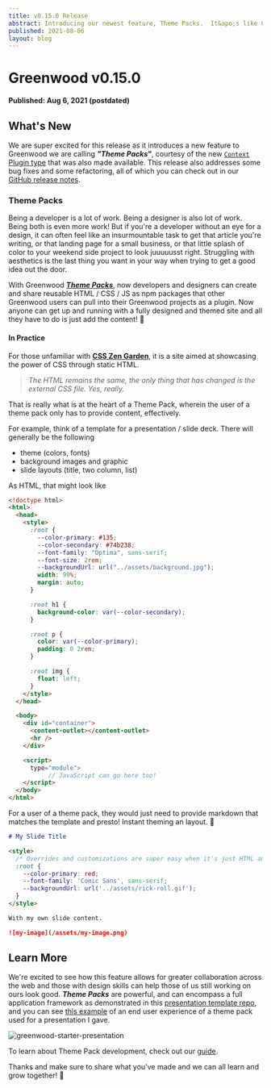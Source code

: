 ```yaml
---
title: v0.15.0 Release
abstract: Introducing our newest feature, Theme Packs.  It&apo;s like CSS Zen Garden but as a plugin.
published: 2021-08-06
layout: blog
---
```


# Greenwood v0.15.0

**Published: Aug 6, 2021 (postdated)**

## What's New

We are super excited for this release as it introduces a new feature to Greenwood we are calling **_"Theme Packs"_**, courtesy of the new [`Context` Plugin type](https://www.greenwoodjs.io/plugins/context/) that was also made available. This release also addresses some bug fixes and some refactoring, all of which you can check out in our [GitHub release notes](https://github.com/ProjectEvergreen/greenwood/releases/edit/v0.15.0).

### Theme Packs

Being a developer is a lot of work. Being a designer is also lot of work. Being both is even more work! But if you're a developer without an eye for a design, it can often feel like an insurmountable task to get that article you're writing, or that landing page for a small business, or that little splash of color to your weekend side project to look juuuuusst right. Struggling with aesthetics is the last thing you want in your way when trying to get a good idea out the door.

With Greenwood [_**Theme Packs**_](https://www.greenwoodjs.io/guides/theme-packs/), now developers and designers can create and share reusable HTML / CSS / JS as npm packages that other Greenwood users can pull into their Greenwood projects as a plugin. Now anyone can get up and running with a fully designed and themed site and all they have to do is just add the content! 🥳

#### In Practice

For those unfamiliar with [**CSS Zen Garden**](http://www.csszengarden.com/), it is a site aimed at showcasing the power of CSS through static HTML.

> _The HTML remains the same, the only thing that has changed is the external CSS file. Yes, really._

That is really what is at the heart of a Theme Pack, wherein the user of a theme pack only has to provide content, effectively.

For example, think of a template for a presentation / slide deck. There will generally be the following

- theme (colors, fonts)
- background images and graphic
- slide layouts (title, two column, list)

As HTML, that might look like

```html
<!doctype html>
<html>
  <head>
    <style>
      :root {
        --color-primary: #135;
        --color-secondary: #74b238;
        --font-family: "Optima", sans-serif;
        --font-size: 2rem;
        --backgroundUrl: url("../assets/background.jpg");
        width: 99%;
        margin: auto;
      }

      :root h1 {
        background-color: var(--color-secondary);
      }

      :root p {
        color: var(--color-primary);
        padding: 0 2rem;
      }

      :root img {
        float: left;
      }
    </style>
  </head>

  <body>
    <div id="container">
      <content-outlet></content-outlet>
      <hr />
    </div>

    <script>
      type="module">
           // JavaScript can go here too!
    </script>
  </body>
</html>
```

For a user of a theme pack, they would just need to provide markdown that matches the template and presto! Instant theming an layout. 💯

```md
# My Slide Title

<style>
  /* Overrides and customizations are super easy when it's just HTML and CSS */
  :root {
    --color-primary: red;
    --font-family: 'Comic Sans', sans-serif;
    --backgroundUrl: url('../assets/rick-roll.gif');
  }
</style>

With my own slide content.

![my-image](/assets/my-image.png)
```

## Learn More

We're excited to see how this feature allows for greater collaboration across the web and those with design skills can help those of us still working on ours look good. _**Theme Packs**_ are powerful, and can encompass a full application framework as demonstrated in this [presentation template repo](https://github.com/thescientist13/greenwood-starter-presentation), and you can see [this example](https://github.com/thescientist13/knowing-your-tco) of an end user experience of a theme pack used for a presentation I gave.

![greenwood-starter-presentation](/assets/greenwood-starter-presentation.png)

To learn about Theme Pack development, check out our [guide](https://www.greenwoodjs.io/guides/theme-packs/).

Thanks and make sure to share what you've made and we can all learn and grow together! 👋
